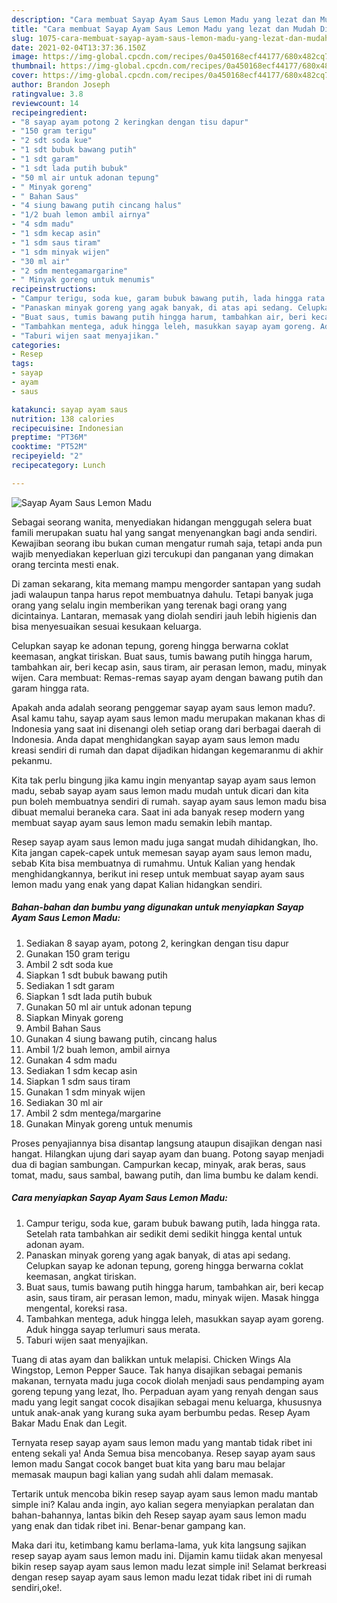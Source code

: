 ```yaml
---
description: "Cara membuat Sayap Ayam Saus Lemon Madu yang lezat dan Mudah Dibuat"
title: "Cara membuat Sayap Ayam Saus Lemon Madu yang lezat dan Mudah Dibuat"
slug: 1075-cara-membuat-sayap-ayam-saus-lemon-madu-yang-lezat-dan-mudah-dibuat
date: 2021-02-04T13:37:36.150Z
image: https://img-global.cpcdn.com/recipes/0a450168ecf44177/680x482cq70/sayap-ayam-saus-lemon-madu-foto-resep-utama.jpg
thumbnail: https://img-global.cpcdn.com/recipes/0a450168ecf44177/680x482cq70/sayap-ayam-saus-lemon-madu-foto-resep-utama.jpg
cover: https://img-global.cpcdn.com/recipes/0a450168ecf44177/680x482cq70/sayap-ayam-saus-lemon-madu-foto-resep-utama.jpg
author: Brandon Joseph
ratingvalue: 3.8
reviewcount: 14
recipeingredient:
- "8 sayap ayam potong 2 keringkan dengan tisu dapur"
- "150 gram terigu"
- "2 sdt soda kue"
- "1 sdt bubuk bawang putih"
- "1 sdt garam"
- "1 sdt lada putih bubuk"
- "50 ml air untuk adonan tepung"
- " Minyak goreng"
- " Bahan Saus"
- "4 siung bawang putih cincang halus"
- "1/2 buah lemon ambil airnya"
- "4 sdm madu"
- "1 sdm kecap asin"
- "1 sdm saus tiram"
- "1 sdm minyak wijen"
- "30 ml air"
- "2 sdm mentegamargarine"
- " Minyak goreng untuk menumis"
recipeinstructions:
- "Campur terigu, soda kue, garam bubuk bawang putih, lada hingga rata. Setelah rata tambahkan air sedikit demi sedikit hingga kental untuk adonan ayam."
- "Panaskan minyak goreng yang agak banyak, di atas api sedang. Celupkan sayap ke adonan tepung, goreng hingga berwarna coklat keemasan, angkat tiriskan."
- "Buat saus, tumis bawang putih hingga harum, tambahkan air, beri kecap asin, saus tiram, air perasan lemon, madu, minyak wijen. Masak hingga mengental, koreksi rasa."
- "Tambahkan mentega, aduk hingga leleh, masukkan sayap ayam goreng. Aduk hingga sayap terlumuri saus merata."
- "Taburi wijen saat menyajikan."
categories:
- Resep
tags:
- sayap
- ayam
- saus

katakunci: sayap ayam saus 
nutrition: 138 calories
recipecuisine: Indonesian
preptime: "PT36M"
cooktime: "PT52M"
recipeyield: "2"
recipecategory: Lunch

---
```



![Sayap Ayam Saus Lemon Madu](https://img-global.cpcdn.com/recipes/0a450168ecf44177/680x482cq70/sayap-ayam-saus-lemon-madu-foto-resep-utama.jpg)

Sebagai seorang wanita, menyediakan hidangan menggugah selera buat famili merupakan suatu hal yang sangat menyenangkan bagi anda sendiri. Kewajiban seorang ibu bukan cuman mengatur rumah saja, tetapi anda pun wajib menyediakan keperluan gizi tercukupi dan panganan yang dimakan orang tercinta mesti enak.

Di zaman  sekarang, kita memang mampu mengorder santapan yang sudah jadi walaupun tanpa harus repot membuatnya dahulu. Tetapi banyak juga orang yang selalu ingin memberikan yang terenak bagi orang yang dicintainya. Lantaran, memasak yang diolah sendiri jauh lebih higienis dan bisa menyesuaikan sesuai kesukaan keluarga. 

Celupkan sayap ke adonan tepung, goreng hingga berwarna coklat keemasan, angkat tiriskan. Buat saus, tumis bawang putih hingga harum, tambahkan air, beri kecap asin, saus tiram, air perasan lemon, madu, minyak wijen. Cara membuat: Remas-remas sayap ayam dengan bawang putih dan garam hingga rata.

Apakah anda adalah seorang penggemar sayap ayam saus lemon madu?. Asal kamu tahu, sayap ayam saus lemon madu merupakan makanan khas di Indonesia yang saat ini disenangi oleh setiap orang dari berbagai daerah di Indonesia. Anda dapat menghidangkan sayap ayam saus lemon madu kreasi sendiri di rumah dan dapat dijadikan hidangan kegemaranmu di akhir pekanmu.

Kita tak perlu bingung jika kamu ingin menyantap sayap ayam saus lemon madu, sebab sayap ayam saus lemon madu mudah untuk dicari dan kita pun boleh membuatnya sendiri di rumah. sayap ayam saus lemon madu bisa dibuat memalui beraneka cara. Saat ini ada banyak resep modern yang membuat sayap ayam saus lemon madu semakin lebih mantap.

Resep sayap ayam saus lemon madu juga sangat mudah dihidangkan, lho. Kita jangan capek-capek untuk memesan sayap ayam saus lemon madu, sebab Kita bisa membuatnya di rumahmu. Untuk Kalian yang hendak menghidangkannya, berikut ini resep untuk membuat sayap ayam saus lemon madu yang enak yang dapat Kalian hidangkan sendiri.

<!--inarticleads1-->

##### Bahan-bahan dan bumbu yang digunakan untuk menyiapkan Sayap Ayam Saus Lemon Madu:

1. Sediakan 8 sayap ayam, potong 2, keringkan dengan tisu dapur
1. Gunakan 150 gram terigu
1. Ambil 2 sdt soda kue
1. Siapkan 1 sdt bubuk bawang putih
1. Sediakan 1 sdt garam
1. Siapkan 1 sdt lada putih bubuk
1. Gunakan 50 ml air untuk adonan tepung
1. Siapkan  Minyak goreng
1. Ambil  Bahan Saus
1. Gunakan 4 siung bawang putih, cincang halus
1. Ambil 1/2 buah lemon, ambil airnya
1. Gunakan 4 sdm madu
1. Sediakan 1 sdm kecap asin
1. Siapkan 1 sdm saus tiram
1. Gunakan 1 sdm minyak wijen
1. Sediakan 30 ml air
1. Ambil 2 sdm mentega/margarine
1. Gunakan  Minyak goreng untuk menumis


Proses penyajiannya bisa disantap langsung ataupun disajikan dengan nasi hangat. Hilangkan ujung dari sayap ayam dan buang. Potong sayap menjadi dua di bagian sambungan. Campurkan kecap, minyak, arak beras, saus tomat, madu, saus sambal, bawang putih, dan lima bumbu ke dalam kendi. 

<!--inarticleads2-->

##### Cara menyiapkan Sayap Ayam Saus Lemon Madu:

1. Campur terigu, soda kue, garam bubuk bawang putih, lada hingga rata. Setelah rata tambahkan air sedikit demi sedikit hingga kental untuk adonan ayam.
1. Panaskan minyak goreng yang agak banyak, di atas api sedang. Celupkan sayap ke adonan tepung, goreng hingga berwarna coklat keemasan, angkat tiriskan.
1. Buat saus, tumis bawang putih hingga harum, tambahkan air, beri kecap asin, saus tiram, air perasan lemon, madu, minyak wijen. Masak hingga mengental, koreksi rasa.
1. Tambahkan mentega, aduk hingga leleh, masukkan sayap ayam goreng. Aduk hingga sayap terlumuri saus merata.
1. Taburi wijen saat menyajikan.


Tuang di atas ayam dan balikkan untuk melapisi. Chicken Wings Ala Wingstop, Lemon Pepper Sauce. Tak hanya disajikan sebagai pemanis makanan, ternyata madu juga cocok diolah menjadi saus pendamping ayam goreng tepung yang lezat, lho. Perpaduan ayam yang renyah dengan saus madu yang legit sangat cocok disajikan sebagai menu keluarga, khususnya untuk anak-anak yang kurang suka ayam berbumbu pedas. Resep Ayam Bakar Madu Enak dan Legit. 

Ternyata resep sayap ayam saus lemon madu yang mantab tidak ribet ini enteng sekali ya! Anda Semua bisa mencobanya. Resep sayap ayam saus lemon madu Sangat cocok banget buat kita yang baru mau belajar memasak maupun bagi kalian yang sudah ahli dalam memasak.

Tertarik untuk mencoba bikin resep sayap ayam saus lemon madu mantab simple ini? Kalau anda ingin, ayo kalian segera menyiapkan peralatan dan bahan-bahannya, lantas bikin deh Resep sayap ayam saus lemon madu yang enak dan tidak ribet ini. Benar-benar gampang kan. 

Maka dari itu, ketimbang kamu berlama-lama, yuk kita langsung sajikan resep sayap ayam saus lemon madu ini. Dijamin kamu tiidak akan menyesal bikin resep sayap ayam saus lemon madu lezat simple ini! Selamat berkreasi dengan resep sayap ayam saus lemon madu lezat tidak ribet ini di rumah sendiri,oke!.

